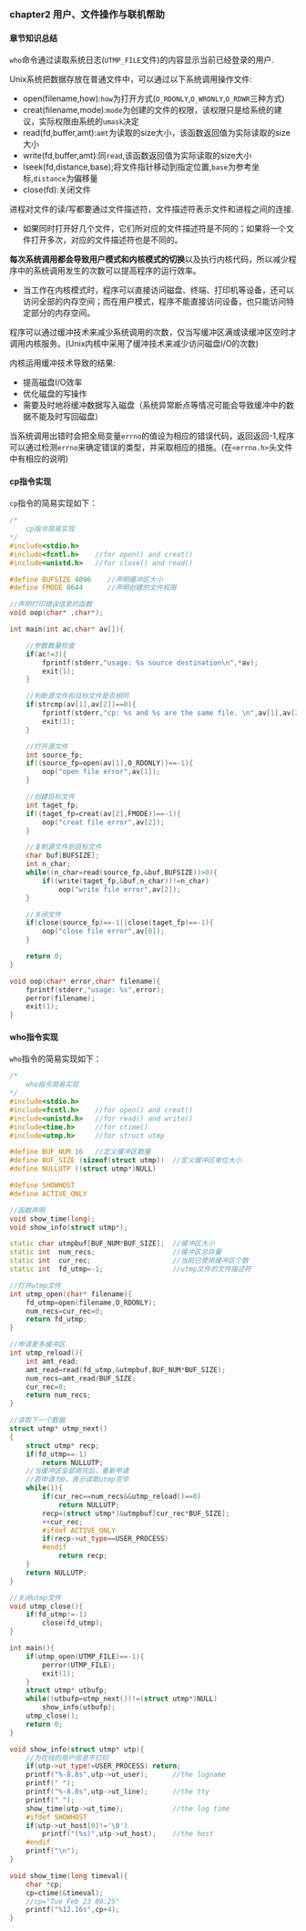 ### chapter2 用户、文件操作与联机帮助

#### 章节知识总结

`who`命令通过读取系统日志(`UTMP_FILE`文件)的内容显示当前已经登录的用户.

Unix系统把数据存放在普通文件中，可以通过以下系统调用操作文件:

* open(filename,how):`how`为打开方式(`O_RDONLY`,`O_WRONLY`,`O_RDWR`三种方式)
* creat(filename,mode):`mode`为创建的文件的权限，该权限只是给系统的建议，实际权限由系统的`umask`决定
* read(fd,buffer,amt):`amt`为读取的size大小，该函数返回值为实际读取的size大小
* write(fd,buffer,amt):同`read`,该函数返回值为实际读取的size大小
* lseek(fd,distance,base);将文件指针移动到指定位置,`base`为参考坐标,`distance`为偏移量
* close(fd):关闭文件

进程对文件的读/写都要通过文件描述符，文件描述符表示文件和进程之间的连接.

  * 如果同时打开好几个文件，它们所对应的文件描述符是不同的；如果将一个文件打开多次，对应的文件描述符也是不同的。

**每次系统调用都会导致用户模式和内核模式的切换**以及执行内核代码，所以减少程序中的系统调用发生的次数可以提高程序的运行效率。

  * 当工作在内核模式时，程序可以直接访问磁盘、终端、打印机等设备，还可以访问全部的内存空间；而在用户模式，程序不能直接访问设备，也只能访问特定部分的内存空间。

程序可以通过缓冲技术来减少系统调用的次数，仅当写缓冲区满或读缓冲区空时才调用内核服务。(Unix内核中采用了缓冲技术来减少访问磁盘I/O的次数)

内核运用缓冲技术导致的结果:

* 提高磁盘I/O效率
* 优化磁盘的写操作
* 需要及时地将缓冲数据写入磁盘（系统异常断点等情况可能会导致缓冲中的数据不能及时写回磁盘）

当系统调用出错时会把全局变量`errno`的值设为相应的错误代码，返回返回-1,程序可以通过检测`errno`来确定错误的类型，并采取相应的措施。(在`<errno.h>`头文件中有相应的说明)

#### cp指令实现

`cp`指令的简易实现如下：

```cpp
/*
    cp指令简易实现
*/
#include<stdio.h>
#include<fcntl.h>    //for open() and creat()
#include<unistd.h>   //for close() and read()

#define BUFSIZE 4096    //声明缓冲区大小
#define FMODE 0644      //声明创建的文件权限

//声明打印错误信息的函数
void oop(char* ,char*);

int main(int ac,char* av[]){

    //参数数量检查
    if(ac!=3){
        fprintf(stderr,"usage: %s source destination\n",*av);
        exit(1);
    }

    //判断源文件和目标文件是否相同
    if(strcmp(av[1],av[2])==0){
        fprintf(stderr,"cp: %s and %s are the same file. \n",av[1],av[2]);
        exit(1);
    }

    //打开源文件
    int source_fp;
    if((source_fp=open(av[1],O_RDONLY))==-1){
        oop("open file error",av[1]);
    }

    //创建目标文件
    int taget_fp;
    if((taget_fp=creat(av[2],FMODE))==-1){
        oop("creat file error",av[2]);
    }

    //复制源文件到目标文件
    char buf[BUFSIZE];
    int n_char;
    while((n_char=read(source_fp,&buf,BUFSIZE))>0){
        if((write(taget_fp,&buf,n_char))!=n_char)
            oop("write file error",av[2]);
    }

    //关闭文件
    if(close(source_fp)==-1||close(taget_fp)==-1){
        oop("close file error",av[0]);
    }

    return 0;
}

void oop(char* error,char* filename){
    fprintf(stderr,"usage: %s",error);
    perror(filename);
    exit(1);
}
```

#### who指令实现

`who`指令的简易实现如下：

```cpp
/*
    who指令简易实现
*/
#include<stdio.h>
#include<fcntl.h>    //for open() and creat()
#include<unistd.h>   //for read() and write()
#include<time.h>     //for ctime()
#include<utmp.h>     //for struct utmp

#define BUF_NUM 16   //定义缓冲区数量
#define BUF_SIZE (sizeof(struct utmp))  //定义缓冲区单位大小
#define NULLUTP ((struct utmp*)NULL)

#define SHOWHOST
#define ACTIVE_ONLY

//函数声明
void show_time(long);
void show_info(struct utmp*);

static char utmpbuf[BUF_NUM*BUF_SIZE];  //缓冲区大小
static int  num_recs;                   //缓冲区总存量
static int  cur_rec;                    //当前已使用缓冲区个数
static int  fd_utmp=-1;                 //utmp文件的文件描述符

//打开utmp文件
int utmp_open(char* filename){
    fd_utmp=open(filename,O_RDONLY);
    num_recs=cur_rec=0;
    return fd_utmp;
}

//申请更多缓冲区
int utmp_reload(){
    int amt_read;
    amt_read=read(fd_utmp,&utmpbuf,BUF_NUM*BUF_SIZE);
    num_recs=amt_read/BUF_SIZE;
    cur_rec=0;
    return num_recs;
}

//读取下一个数据
struct utmp* utmp_next()
{
    struct utmp* recp;
    if(fd_utmp==-1)
        return NULLUTP;
    //当缓冲区全部用完后，重新申请
    //若申请为0，表示读取utmp完毕
    while(1){
        if(cur_rec==num_recs&&utmp_reload()==0)
            return NULLUTP;
        recp=(struct utmp*)&utmpbuf[cur_rec*BUF_SIZE];
        ++cur_rec;
        #ifdef ACTIVE_ONLY
        if(recp->ut_type==USER_PROCESS)
        #endif
            return recp;
    }
    return NULLUTP;
}

//关闭utmp文件
void utmp_close(){
    if(fd_utmp!=-1)
        close(fd_utmp);
}

int main(){
    if(utmp_open(UTMP_FILE)==-1){
        perror(UTMP_FILE);
        exit(1);
    }
    struct utmp* utbufp;
    while((utbufp=utmp_next())!=(struct utmp*)NULL)
        show_info(utbufp);
    utmp_close();
    return 0;
}

void show_info(struct utmp* utp){
    //为在线的用户信息不打印
    if(utp->ut_type!=USER_PROCESS) return;
    printf("%-8.8s",utp->ut_user);      //the logname
    printf(" ");
    printf("%-8.8s",utp->ut_line);      //the tty
    printf(" ");
    show_time(utp->ut_time);            //the log time
    #ifdef SHOWHOST
    if(utp->ut_host[0]!='\0')
        printf("(%s)",utp->ut_host);    //the host
    #endif
    printf("\n");
}

void show_time(long timeval){
    char *cp;
    cp=ctime(&timeval);
    //cp="Tue Feb 23 09:25"
    printf("%12.16s",cp+4);
}
```